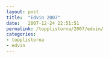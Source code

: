 ```yaml
---
layout: post
title:  "Edvin 2007"
date:   2007-12-24 22:51:51
permalink: /topplistorna/2007/edvin/
categories:
- topplistorna
- edvin
---
```

